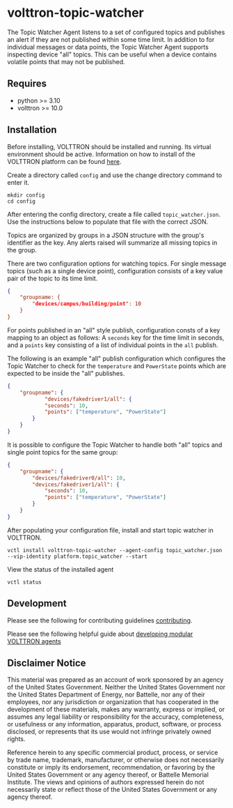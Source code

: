 # volttron-topic-watcher

The Topic Watcher Agent listens to a set of configured topics and publishes an alert if they are not published within
some time limit.  In addition to for individual messages or data points, the Topic Watcher Agent supports inspecting
device "all" topics.  This can be useful when a device contains volatile points that may not be published.

## Requires

* python >= 3.10
* volttron >= 10.0

## Installation

Before installing, VOLTTRON should be installed and running.  Its virtual environment should be active.
Information on how to install of the VOLTTRON platform can be found
[here](https://github.com/eclipse-volttron/volttron-core).

Create a directory called `config` and use the change directory command to enter it.

```shell
mkdir config
cd config
```

After entering the config directory, create a file called `topic_watcher.json`. Use the instructions below to populate that file with the correct JSON.

Topics are organized by groups in a JSON structure with the group's identifier as the key. Any alerts raised will
summarize all missing topics in the group.

There are two configuration options for watching topics.  For single message topics (such as a single
device point), configuration consists of a key value pair of the topic to its time limit.

```json
{
    "groupname: {
        "devices/campus/building/point": 10
    }
}
```

For points published in an "all" style publish, configuration consts of a key mapping to an object as follows:
A `seconds` key for the time limit in seconds, and a `points` key consisting of a list of individual points in the
`all` publish.

The following is an example "all" publish configuration which configures the Topic Watcher to check for the `temperature`
and `PowerState` points which are expected to be inside the "all" publishes.

```json
{
    "groupname": {
            "devices/fakedriver1/all": {
            "seconds": 10,
            "points": ["temperature", "PowerState"]
        }
    }
}
```

It is possible to configure the Topic Watcher to handle both "all" topics and single point topics for the same group:

```json
{
    "groupname": {
        "devices/fakedriver0/all": 10,
        "devices/fakedriver1/all": {
            "seconds": 10,
            "points": ["temperature", "PowerState"]
        }
    }
}
```

After populating your configuration file, install and start topic watcher in VOLTTRON.

```shell
vctl install volttron-topic-watcher --agent-config topic_watcher.json --vip-identity platform.topic_watcher --start
```

View the status of the installed agent

```shell
vctl status
```

## Development

Please see the following for contributing guidelines [contributing](https://github.com/eclipse-volttron/volttron-core/blob/develop/CONTRIBUTING.md).

Please see the following helpful guide about [developing modular VOLTTRON agents](https://github.com/eclipse-volttron/volttron-core/blob/develop/DEVELOPING_ON_MODULAR.md)

## Disclaimer Notice

This material was prepared as an account of work sponsored by an agency of the
United States Government.  Neither the United States Government nor the United
States Department of Energy, nor Battelle, nor any of their employees, nor any
jurisdiction or organization that has cooperated in the development of these
materials, makes any warranty, express or implied, or assumes any legal
liability or responsibility for the accuracy, completeness, or usefulness or any
information, apparatus, product, software, or process disclosed, or represents
that its use would not infringe privately owned rights.

Reference herein to any specific commercial product, process, or service by
trade name, trademark, manufacturer, or otherwise does not necessarily
constitute or imply its endorsement, recommendation, or favoring by the United
States Government or any agency thereof, or Battelle Memorial Institute. The
views and opinions of authors expressed herein do not necessarily state or
reflect those of the United States Government or any agency thereof.
